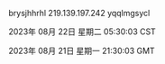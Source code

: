 brysjhhrhl 219.139.197.242 yqqlmgsycl

2023年 08月 22日 星期二 05:30:03 CST

2023年 08月 21日 星期一 21:30:03 GMT
